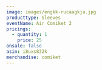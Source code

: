 ```yaml
---
image: images/engkk-rucaagkja.jpg
producttype: Sleeves
eventName: Air Comiket 2
pricings:
  - quantity: 1
    price: 25
onsale: false
asin: i8uxs832k
merchandise: comiket
---
```

